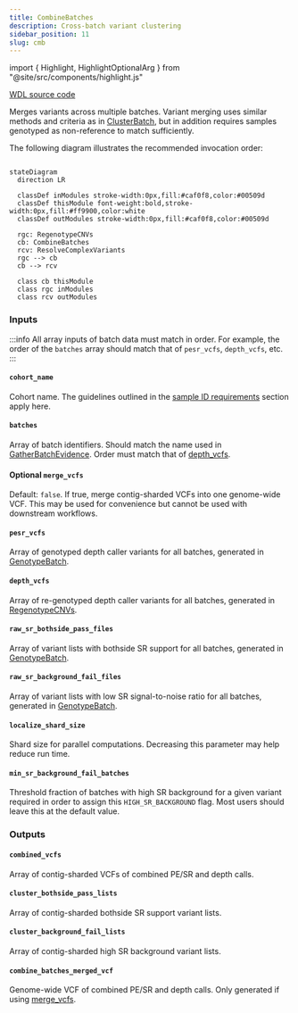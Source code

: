 ```yaml
---
title: CombineBatches
description: Cross-batch variant clustering
sidebar_position: 11
slug: cmb
---
```


import { Highlight, HighlightOptionalArg } from "@site/src/components/highlight.js"

[WDL source code](https://github.com/broadinstitute/gatk-sv/blob/main/wdl/CombineBatches.wdl)

Merges variants across multiple batches. Variant merging uses similar methods and criteria as in [ClusterBatch](./cb), 
but in addition requires samples genotyped as non-reference to match sufficiently.

The following diagram illustrates the recommended invocation order:

```mermaid

stateDiagram
  direction LR
    
  classDef inModules stroke-width:0px,fill:#caf0f8,color:#00509d
  classDef thisModule font-weight:bold,stroke-width:0px,fill:#ff9900,color:white
  classDef outModules stroke-width:0px,fill:#caf0f8,color:#00509d

  rgc: RegenotypeCNVs
  cb: CombineBatches
  rcv: ResolveComplexVariants
  rgc --> cb
  cb --> rcv
  
  class cb thisModule
  class rgc inModules
  class rcv outModules
```

### Inputs

:::info
All array inputs of batch data must match in order. For example, the order of the `batches` array should match that of
`pesr_vcfs`, `depth_vcfs`, etc.
:::

#### `cohort_name`
Cohort name. The guidelines outlined in the [sample ID requirements](/docs/gs/inputs#sampleids) section apply here.

#### `batches`
Array of batch identifiers. Should match the name used in [GatherBatchEvidence](./gbe#batch). Order must match that of [depth_vcfs](#depth_vcfs).

#### <HighlightOptionalArg>Optional</HighlightOptionalArg>  `merge_vcfs`
Default: `false`. If true, merge contig-sharded VCFs into one genome-wide VCF. This may be used for convenience but cannot be used with 
downstream workflows.

#### `pesr_vcfs`
Array of genotyped depth caller variants for all batches, generated in [GenotypeBatch](./gb#genotyped_depth_vcf).

#### `depth_vcfs`
Array of re-genotyped depth caller variants for all batches, generated in [RegenotypeCNVs](./rgcnvs#regenotyped_depth_vcfs).

#### `raw_sr_bothside_pass_files`
Array of variant lists with bothside SR support for all batches, generated in [GenotypeBatch](./gb#sr_bothside_pass).

#### `raw_sr_background_fail_files`
Array of variant lists with low SR signal-to-noise ratio for all batches, generated in [GenotypeBatch](./gb#sr_background_fail).

#### `localize_shard_size`
Shard size for parallel computations. Decreasing this parameter may help reduce run time.

#### `min_sr_background_fail_batches`
Threshold fraction of batches with high SR background for a given variant required in order to assign this 
`HIGH_SR_BACKGROUND` flag. Most users should leave this at the default value.

### Outputs

#### `combined_vcfs`
Array of contig-sharded VCFs of combined PE/SR and depth calls.

#### `cluster_bothside_pass_lists`
Array of contig-sharded bothside SR support variant lists.

#### `cluster_background_fail_lists`
Array of contig-sharded high SR background variant lists.

#### `combine_batches_merged_vcf`
Genome-wide VCF of combined PE/SR and depth calls. Only generated if using [merge_vcfs](#optional--merge_vcfs).
